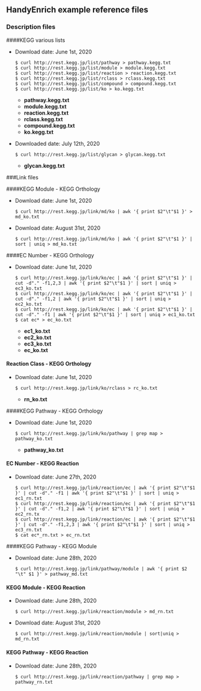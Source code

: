 <h2>HandyEnrich example reference files</h2>

### Description files

####KEGG various lists

- Download date: June 1st, 2020

  ```shell
  $ curl http://rest.kegg.jp/list/pathway > pathway.kegg.txt
  $ curl http://rest.kegg.jp/list/module > module.kegg.txt
  $ curl http://rest.kegg.jp/list/reaction > reaction.kegg.txt
  $ curl http://rest.kegg.jp/list/rclass > rclass.kegg.txt
  $ curl http://rest.kegg.jp/list/compound > compound.kegg.txt
  $ curl http://rest.kegg.jp/list/ko > ko.kegg.txt
  ```

  - **pathway.kegg.txt**
  - **module.kegg.txt**
  - **reaction.kegg.txt**
  - **rclass.kegg.txt**
  - **compound.kegg.txt**
  - **ko.kegg.txt**
  
- Downloaded date: July 12th, 2020

  ```shell
  $ curl http://rest.kegg.jp/list/glycan > glycan.kegg.txt
  ```

  - **glycan.kegg.txt**

###Link files

####KEGG Module - KEGG Orthology

- Download date: June 1st, 2020

  ```shell
  $ curl http://rest.kegg.jp/link/md/ko | awk '{ print $2"\t"$1 }' > md_ko.txt
  ```

- Download date: August 31st, 2020

  ```shell
  $ curl http://rest.kegg.jp/link/md/ko | awk '{ print $2"\t"$1 }' | sort | uniq > md_ko.txt
  ```

####EC Number - KEGG Orthology

- Download date: June 1st, 2020

  ```shell
  $ curl http://rest.kegg.jp/link/ko/ec | awk '{ print $2"\t"$1 }' | cut -d"." -f1,2,3 | awk '{ print $2"\t"$1 }' | sort | uniq > ec3_ko.txt
  $ curl http://rest.kegg.jp/link/ko/ec | awk '{ print $2"\t"$1 }' | cut -d"." -f1,2 | awk '{ print $2"\t"$1 }' | sort | uniq > ec2_ko.txt
  $ curl http://rest.kegg.jp/link/ko/ec | awk '{ print $2"\t"$1 }' | cut -d"." -f1 | awk '{ print $2"\t"$1 }' | sort | uniq > ec1_ko.txt
  $ cat ec* > ec_ko.txt
  ```

  - **ec1_ko.txt**
  - **ec2_ko.txt**
  - **ec3_ko.txt**
  - **ec_ko.txt**

#### Reaction Class - KEGG Orthology

- Download date: June 1st, 2020

  ```shell
  $ curl http://rest.kegg.jp/link/ko/rclass > rc_ko.txt
  ```

  - **rn_ko.txt**

####KEGG Pathway - KEGG Orthology

- Download date: June 1st, 2020

  ```shell
  $ curl http://rest.kegg.jp/link/ko/pathway | grep map > pathway_ko.txt
  ```

  - **pathway_ko.txt**

#### EC Number - KEGG Reaction

- Download date: June 27th, 2020

  ```shell
  $ curl http://rest.kegg.jp/link/reaction/ec | awk '{ print $2"\t"$1 }' | cut -d"." -f1 | awk '{ print $2"\t"$1 }' | sort | uniq > ec1_rn.txt
  $ curl http://rest.kegg.jp/link/reaction/ec | awk '{ print $2"\t"$1 }' | cut -d"." -f1,2 | awk '{ print $2"\t"$1 }' | sort | uniq > ec2_rn.tx
  $ curl http://rest.kegg.jp/link/reaction/ec | awk '{ print $2"\t"$1 }' | cut -d"." -f1,2,3 | awk '{ print $2"\t"$1 }' | sort | uniq > ec3_rn.txt
  $ cat ec*_rn.txt > ec_rn.txt
  ```


####KEGG Pathway - KEGG Module

- Download date: June 28th, 2020

  ```shell
  $ curl http://rest.kegg.jp/link/pathway/module | awk '{ print $2 "\t" $1 }' > pathway_md.txt
  ```

#### KEGG Module - KEGG Reaction

- Download date: June 28th, 2020

  ```shell
  $ curl http://rest.kegg.jp/link/reaction/module > md_rn.txt
  ```
  
- Download date: August 31st, 2020

  ```shell
  $ curl http://rest.kegg.jp/link/reaction/module | sort|uniq > md_rn.txt
  ```

#### KEGG Pathway - KEGG Reaction

- Download date: June 28th, 2020

  ```shell
  $ curl http://rest.kegg.jp/link/reaction/pathway | grep map > pathway_rn.txt
  ```

  